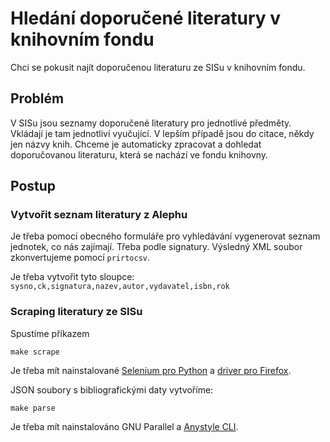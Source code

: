 # Hledání doporučené literatury v knihovním fondu

Chci se pokusit najít doporučenou literaturu ze SISu v knihovním fondu. 

## Problém

V SISu jsou seznamy doporučené literatury pro jednotlivé předměty. Vkládají je
tam jednotliví vyučující. V lepším případě jsou do citace, někdy jen názvy
knih. Chceme je automaticky zpracovat a dohledat doporučovanou literaturu,
která se nachází ve fondu knihovny.

## Postup

### Vytvořit seznam literatury z Alephu

Je třeba pomocí obecného formuláře pro vyhledávání vygenerovat seznam jednotek,
co nás zajímají. Třeba podle signatury. Výsledný XML soubor zkonvertujeme 
pomocí `prirtocsv`.

Je třeba vytvořit tyto sloupce: `sysno,ck,signatura,nazev,autor,vydavatel,isbn,rok`

### Scraping literatury ze SISu

Spustíme příkazem

    make scrape

Je třeba mít nainstalované [Selenium pro Python](https://www.selenium.dev/documentation/en/) a [driver pro Firefox](https://github.com/mozilla/geckodriver/releases).

JSON soubory s bibliografickými daty vytvoříme:

    make parse
    
Je třeba mít nainstalováno GNU Parallel a [Anystyle CLI](https://anystyle.io/).

